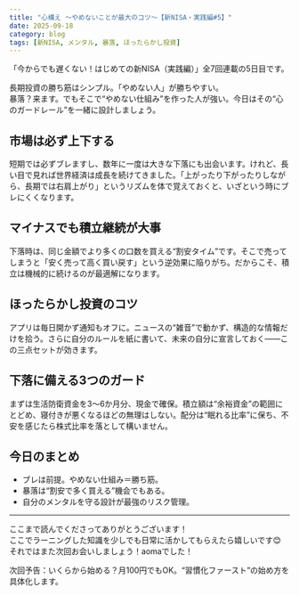 ```yaml
---
title: "心構え 〜やめないことが最大のコツ〜【新NISA・実践編#5】"
date: 2025-09-18
category: blog
tags: [新NISA, メンタル, 暴落, ほったらかし投資]
---
```


「今からでも遅くない！はじめての新NISA（実践編）」全7回連載の5日目です。

長期投資の勝ち筋はシンプル。「やめない人」が勝ちやすい。  
暴落？来ます。でもそこで“やめない仕組み”を作った人が強い。今日はその“心のガードレール”を一緒に設計しましょう。

## 市場は必ず上下する
短期では必ずブレますし、数年に一度は大きな下落にも出会います。けれど、長い目で見れば世界経済は成長を続けてきました。「上がったり下がったりしながら、長期では右肩上がり」というリズムを体で覚えておくと、いざという時にブレにくくなります。

## マイナスでも積立継続が大事
下落時は、同じ金額でより多くの口数を買える“割安タイム”です。そこで売ってしまうと「安く売って高く買い戻す」という逆効果に陥りがち。だからこそ、積立は機械的に続けるのが最適解になります。

## ほったらかし投資のコツ
アプリは毎日開かず通知もオフに。ニュースの“雑音”で動かず、構造的な情報だけを拾う。さらに自分のルールを紙に書いて、未来の自分に宣言しておく——この三点セットが効きます。

## 下落に備える3つのガード
まずは生活防衛資金を3〜6か月分、現金で確保。積立額は“余裕資金”の範囲にとどめ、寝付きが悪くなるほどの無理はしない。配分は“眠れる比率”に保ち、不安を感じたら株式比率を落として構いません。

## 今日のまとめ

- ブレは前提。やめない仕組み＝勝ち筋。
- 暴落は“割安で多く買える”機会でもある。
- 自分のメンタルを守る設計が最強のリスク管理。

---

ここまで読んでくださってありがとうございます！  
ここでラーニングした知識を少しでも日常に活かしてもらえたら嬉しいです😊  
それではまた次回お会いしましょう！aomaでした！  

次回予告：いくらから始める？月100円でもOK。“習慣化ファースト”の始め方を具体化します。
